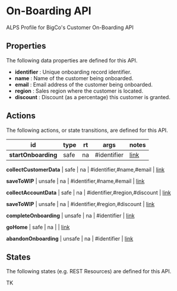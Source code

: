 # On-Boarding API


ALPS Profile for BigCo's Customer On-Boarding API

## Properties


The following data properties are defined for this API.


 - **identifier** : Unique onboarding record identifier.
 - **name** : Name of the customer being onboarded.
 - **email** : Email address of the customer being onboarded.
 - **region** : Sales region where the customer is located.
 - **discount** : Discount (as a percentage) this customer is granted.

## Actions


The following actions, or state transitions, are defined for this API.

id | type | rt | args | notes
--- | --- | --- | --- | ---
**startOnboarding** | safe | na | #identifier | [link](http://amundsen.com/)


**collectCustomerData** | safe | na | #identifier,#name,#email | [link](http://amundsen.com/)


**saveToWIP** | unsafe | na | #identifier,#name,#email | [link](http://amundsen.com/)


**collectAccountData** | safe | na | #identifier,#region,#discount | [link](http://amundsen.com/)


**saveToWIP** | unsafe | na | #identifier,#region,#discount | [link](http://amundsen.com/)


**completeOnboarding** | unsafe | na | #identifier | [link](http://amundsen.com/)


**goHome** | safe | na |  | [link](http://amundsen.com/)


**abandonOnboarding** | unsafe | na | #identifier | [link](http://amundsen.com/)



## States


The following states (e.g. REST Resources) are defined for this API.


TK
